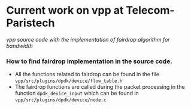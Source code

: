 # Current work on vpp at Telecom-Paristech

*vpp source code with the implementation of fairdrop algorithm for bandwidth*

### How to find fairdrop implementation in the source code.

* All the functions related to fairdrop can be found in the file `vpp/src/plugins/dpdk/device/flow_table.h`
* The fairdrop functions are called during the packet processing in the function `dpdk_device_input` which can be found in `vpp/src/plugins/dpdk/device/node.c`
